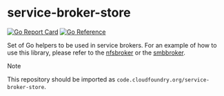 # service-broker-store
[![Go Report Card](https://goreportcard.com/badge/code.cloudfoundry.org/service-broker-store)](https://goreportcard.com/report/code.cloudfoundry.org/service-broker-store)
[![Go Reference](https://pkg.go.dev/badge/code.cloudfoundry.org/service-broker-store.svg)](https://pkg.go.dev/code.cloudfoundry.org/service-broker-store)

Set of Go helpers to be used in service brokers. For an example of how to use this library, please refer to the [nfsbroker](https://github.com/cloudfoundry/nfs-volume-release/tree/develop/src/code.cloudfoundry.org/nfsbroker) or the [smbbroker](https://github.com/cloudfoundry/smb-volume-release/tree/develop/src/code.cloudfoundry.org/smbbroker).

> [!NOTE]
>
> This repository should be imported as `code.cloudfoundry.org/service-broker-store`.
